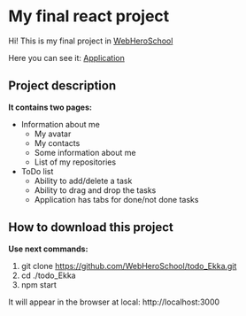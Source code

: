 # My final react project

Hi! This is my final project in [WebHeroSchool](https://webheroschool.ru)

Here you can see it: [Application](https://ekka-n.github.io/react-project/#)

## Project description

**It contains two pages:**

+ Information about me
    * My avatar
    * My contacts
    * Some information about me
    * List of my repositories
+ ToDo list
    * Ability to add/delete a task
    * Ability to drag and drop the tasks
    * Application has tabs for done/not done tasks

## How to download this project

**Use next commands:**

1. git clone https://github.com/WebHeroSchool/todo_Ekka.git
2. cd ./todo_Ekka
3. npm start

It will appear in the browser at local: http://localhost:3000
